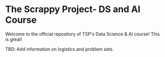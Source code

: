 # The Scrappy Project- DS and AI Course

Welcome to the official repository of TSP's Data Science & AI course! This is great!

TBD: Add information on logistics and problem sets.